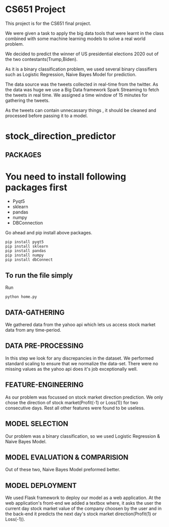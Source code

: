 # CS651 Project

This project is for the CS651 final project.



We were given a task to apply the big data tools that were learnt in the class combined with some machine learning models to solve a real world problem.

We decided to predict the winner of US presidential elections 2020 out of the two contestants(Trump,Biden). 

As it is a binary classification problem, we used several binary classifiers such as Logistic Regression, Naive Bayes Model for prediction.

The data source was the tweets collected in real-time from the twitter. As the data was huge we use a Big Data framework Spark Streaming to fetch the tweets in real time. We assigned a time window of 15 minutes for gathering the tweets.

As the tweets can contain unnecassary things , it should be cleaned and processed before passing it to a model.



# stock_direction_predictor


## PACKAGES
<h1>You need to install following packages first</h1>
<ul><li> Pyqt5</li>
<li>sklearn </li>
<li>pandas </li>
<li> numpy </li>
<li> DBConnection</li>
</ul>
<p>Go ahead and pip install above packages.</p>

```
pip install pyqt5
pip install sklearn
pip install pandas
pip install numpy
pip install dbConnect
```


<h2>To run the file simply </h2>

Run 

```
python home.py
```



## DATA-GATHERING

We gathered data from the yahoo api which lets us access stock market data from any time-period.




## DATA PRE-PROCESSING
In this step we look for any discrepancies in the dataset. We performed standard scaling to ensure that we normalize the data-set.
There were no missing values as the yahoo api does it's job exceptionally well.




## FEATURE-ENGINEERING
As our problem was focussed on stock market direction prediction. We only chose the direction of stock market(Profit(-1) or Loss(1)) for two consecutive days. Rest all other features were found to be useless.


## MODEL SELECTION

Our problem was a binary classification, so we used Logistic Regression & Naive Bayes Model. 

## MODEL EVALUATION & COMPARISION

Out of these two, Naive Bayes Model preformed better.



## MODEL DEPLOYMENT
We used Flask framework to deploy our model as a web application. At the web application's front-end we added a textbox where, it asks the user the current day stock market value of the company choosen by the user and in the back-end it predicts the next day's stock market direction(Profit(1) or Loss(-1)).

<!--
## This below block is for school's requirememt.

In getdata file we are creating a table data and storing the values from the dataset
also we are creating a dataset table to store 3 fields that we are using for prediction 
along with profit/loss. 
Then in prediction file we use bernoulie naive bayes algorithm to perform a binary 
classification, load the data from the data set that we created(dynamically) and 
based on the details of user input match for the similiar data point in dataset
give result.-->
